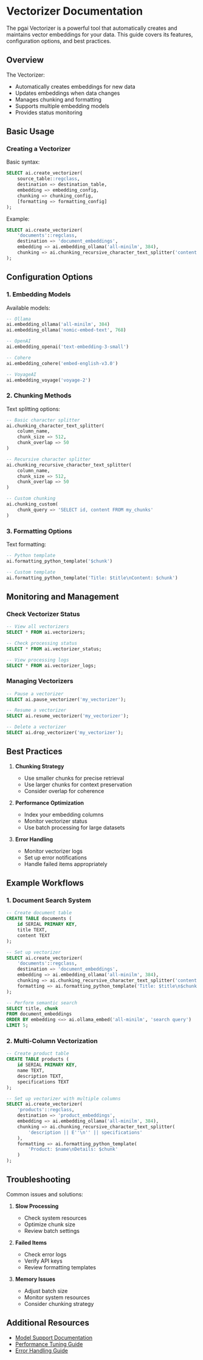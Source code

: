 # Vectorizer Documentation

The pgai Vectorizer is a powerful tool that automatically creates and maintains vector embeddings for your data. This guide covers its features, configuration options, and best practices.

## Overview

The Vectorizer:
- Automatically creates embeddings for new data
- Updates embeddings when data changes
- Manages chunking and formatting
- Supports multiple embedding models
- Provides status monitoring

## Basic Usage

### Creating a Vectorizer

Basic syntax:
```sql
SELECT ai.create_vectorizer(
    source_table::regclass,
    destination => destination_table,
    embedding => embedding_config,
    chunking => chunking_config,
    [formatting => formatting_config]
);
```

Example:
```sql
SELECT ai.create_vectorizer(
    'documents'::regclass,
    destination => 'document_embeddings',
    embedding => ai.embedding_ollama('all-minilm', 384),
    chunking => ai.chunking_recursive_character_text_splitter('content', 512, 50)
);
```

## Configuration Options

### 1. Embedding Models

Available models:
```sql
-- Ollama
ai.embedding_ollama('all-minilm', 384)
ai.embedding_ollama('nomic-embed-text', 768)

-- OpenAI
ai.embedding_openai('text-embedding-3-small')

-- Cohere
ai.embedding_cohere('embed-english-v3.0')

-- VoyageAI
ai.embedding_voyage('voyage-2')
```

### 2. Chunking Methods

Text splitting options:
```sql
-- Basic character splitter
ai.chunking_character_text_splitter(
    column_name,
    chunk_size => 512,
    chunk_overlap => 50
)

-- Recursive character splitter
ai.chunking_recursive_character_text_splitter(
    column_name,
    chunk_size => 512,
    chunk_overlap => 50
)

-- Custom chunking
ai.chunking_custom(
    chunk_query => 'SELECT id, content FROM my_chunks'
)
```

### 3. Formatting Options

Text formatting:
```sql
-- Python template
ai.formatting_python_template('$chunk')

-- Custom template
ai.formatting_python_template('Title: $title\nContent: $chunk')
```

## Monitoring and Management

### Check Vectorizer Status

```sql
-- View all vectorizers
SELECT * FROM ai.vectorizers;

-- Check processing status
SELECT * FROM ai.vectorizer_status;

-- View processing logs
SELECT * FROM ai.vectorizer_logs;
```

### Managing Vectorizers

```sql
-- Pause a vectorizer
SELECT ai.pause_vectorizer('my_vectorizer');

-- Resume a vectorizer
SELECT ai.resume_vectorizer('my_vectorizer');

-- Delete a vectorizer
SELECT ai.drop_vectorizer('my_vectorizer');
```

## Best Practices

1. **Chunking Strategy**
   - Use smaller chunks for precise retrieval
   - Use larger chunks for context preservation
   - Consider overlap for coherence

2. **Performance Optimization**
   - Index your embedding columns
   - Monitor vectorizer status
   - Use batch processing for large datasets

3. **Error Handling**
   - Monitor vectorizer logs
   - Set up error notifications
   - Handle failed items appropriately

## Example Workflows

### 1. Document Search System

```sql
-- Create document table
CREATE TABLE documents (
    id SERIAL PRIMARY KEY,
    title TEXT,
    content TEXT
);

-- Set up vectorizer
SELECT ai.create_vectorizer(
    'documents'::regclass,
    destination => 'document_embeddings',
    embedding => ai.embedding_ollama('all-minilm', 384),
    chunking => ai.chunking_recursive_character_text_splitter('content'),
    formatting => ai.formatting_python_template('Title: $title\n$chunk')
);

-- Perform semantic search
SELECT title, chunk
FROM document_embeddings
ORDER BY embedding <=> ai.ollama_embed('all-minilm', 'search query')
LIMIT 5;
```

### 2. Multi-Column Vectorization

```sql
-- Create product table
CREATE TABLE products (
    id SERIAL PRIMARY KEY,
    name TEXT,
    description TEXT,
    specifications TEXT
);

-- Set up vectorizer with multiple columns
SELECT ai.create_vectorizer(
    'products'::regclass,
    destination => 'product_embeddings',
    embedding => ai.embedding_ollama('all-minilm', 384),
    chunking => ai.chunking_recursive_character_text_splitter(
        'description || E''\n'' || specifications'
    ),
    formatting => ai.formatting_python_template(
        'Product: $name\nDetails: $chunk'
    )
);
```

## Troubleshooting

Common issues and solutions:

1. **Slow Processing**
   - Check system resources
   - Optimize chunk size
   - Review batch settings

2. **Failed Items**
   - Check error logs
   - Verify API keys
   - Review formatting templates

3. **Memory Issues**
   - Adjust batch size
   - Monitor system resources
   - Consider chunking strategy

## Additional Resources

- [Model Support Documentation](Model-Support)
- [Performance Tuning Guide](Performance-Tuning)
- [Error Handling Guide](Error-Handling)
